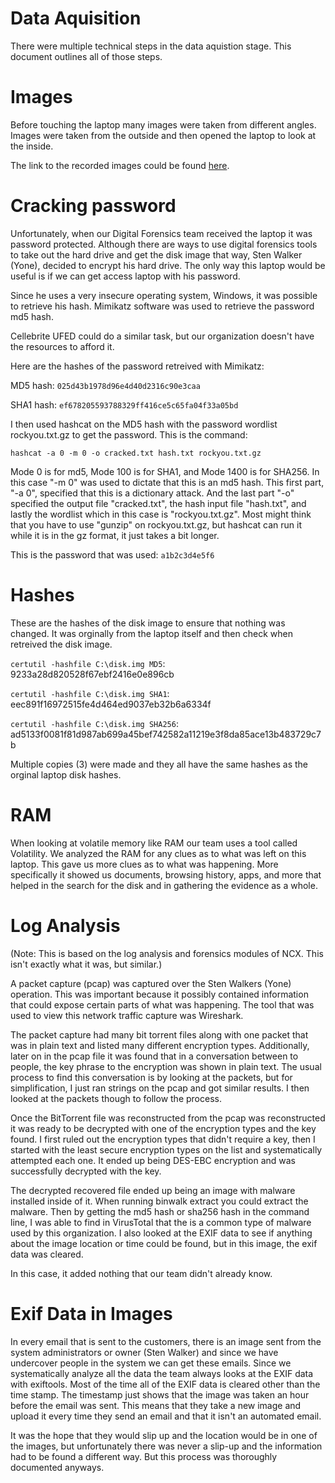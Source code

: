 # Data Aquisition

There were multiple technical steps in the data aquistion stage. This document outlines all of those steps.

# Images

Before touching the laptop many images were taken from different angles. Images were taken from the outside and then opened the laptop to look at the inside.

The link to the recorded images could be found [here](https://github.com/noamgariani11/Mock-Report/blob/main/images.md).

# Cracking password

Unfortunately, when our Digital Forensics team received the laptop it was password protected. Although there are ways to use digital forensics tools to take out the hard drive and get the disk image that way, Sten Walker (Yone), decided to encrypt his hard drive. The only way this laptop would be useful is if we can get access laptop with his password.

Since he uses a very insecure operating system, Windows, it was possible to retrieve his hash. Mimikatz software was used to retrieve the password md5 hash.

Cellebrite UFED could do a similar task, but our organization doesn't have the resources to afford it.

Here are the hashes of the password retreived with Mimikatz:

MD5 hash: ```025d43b1978d96e4d40d2316c90e3caa```

SHA1 hash: ```ef678205593788329ff416ce5c65fa04f33a05bd```

I then used hashcat on the MD5 hash with the password wordlist rockyou.txt.gz to get the password. This is the command:

```hashcat -a 0 -m 0 -o cracked.txt hash.txt rockyou.txt.gz```

Mode 0 is for md5, Mode 100 is for SHA1, and Mode 1400 is for SHA256. In this case "-m 0" was used to dictate that this is an md5 hash. This first part, "-a 0", specified that this is a dictionary attack. And the last part "-o" specified the output file "cracked.txt", the hash input file "hash.txt", and lastly the wordlist which in this case is "rockyou.txt.gz". Most might think that you have to use "gunzip" on rockyou.txt.gz, but hashcat can run it while it is in the gz format, it just takes a bit longer.

This is the password that was used: ```a1b2c3d4e5f6```

# Hashes

These are the hashes of the disk image to ensure that nothing was changed. It was orginally from the laptop itself and then check when retreived the disk image.

```certutil -hashfile C:\disk.img MD5```: 9233a28d820528f67ebf2416e0e896cb

```certutil -hashfile C:\disk.img SHA1```: eec891f16972515fe4d464ed9037eb32b6a6334f 

```certutil -hashfile C:\disk.img SHA256```: ad5133f0081f81d987ab699a45bef742582a11219e3f8da85ace13b483729c7b

Multiple copies (3) were made and they all have the same hashes as the orginal laptop disk hashes.

# RAM

When looking at volatile memory like RAM our team uses a tool called Volatility. We analyzed the RAM for any clues as to what was left on this laptop. This gave us more clues as to what was happening. More specifically it showed us documents, browsing history, apps, and more that helped in the search for the disk and in gathering the evidence as a whole.

# Log Analysis

(Note: This is based on the log analysis and forensics modules of NCX. This isn't exactly what it was, but similar.)

A packet capture (pcap) was captured over the Sten Walkers (Yone) operation. This was important because it possibly contained information that could expose certain parts of what was happening. The tool that was used to view this network traffic capture was Wireshark.

The packet capture had many bit torrent files along with one packet that was in plain text and listed many different encryption types. Additionally, later on in the pcap file it was found that in a conversation between to people, the key phrase to the encryption was shown in plain text. The usual process to find this conversation is by looking at the packets, but for simplification, I just ran strings on the pcap and got similar results. I then looked at the packets though to follow the process.

Once the BitTorrent file was reconstructed from the pcap was reconstructed it was ready to be decrypted with one of the encryption types and the key found. I first ruled out the encryption types that didn't require a key, then I started with the least secure encryption types on the list and systematically attempted each one. It ended up being DES-EBC encryption and was successfully decrypted with the key.

The decrypted recovered file ended up being an image with malware installed inside of it. When running binwalk extract you could extract the malware. Then by getting the md5 hash or sha256 hash in the command line, I was able to find in VirusTotal that the is a common type of malware used by this organization. I also looked at the EXIF data to see if anything about the image location or time could be found, but in this image, the exif data was cleared. 

In this case, it added nothing that our team didn't already know.

# Exif Data in Images

In every email that is sent to the customers, there is an image sent from the system administrators or owner (Sten Walker) and since we have undercover people in the system we can get these emails. Since we systematically analyze all the data the team always looks at the EXIF data with exiftools. Most of the time all of the EXIF data is cleared other than the time stamp. The timestamp just shows that the image was taken an hour before the email was sent. This means that they take a new image and upload it every time they send an email and that it isn't an automated email. 

It was the hope that they would slip up and the location would be in one of the images, but unfortunately there was never a slip-up and the information had to be found a different way. But this process was thoroughly documented anyways.
